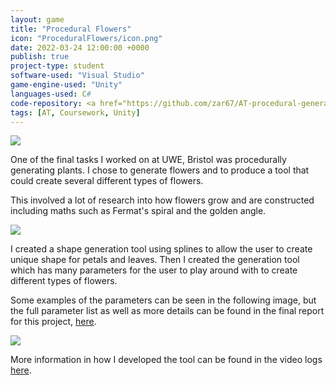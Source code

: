 ```yaml
---
layout: game
title: "Procedural Flowers"
icon: "ProceduralFlowers/icon.png"
date: 2022-03-24 12:00:00 +0000
publish: true
project-type: student
software-used: "Visual Studio"
game-engine-used: "Unity"
languages-used: C#
code-repository: <a href="https://github.com/zar67/AT-procedural-generation" target="_blank">GitHub</a>
tags: [AT, Coursework, Unity]
---
```


<img src="{{ site.baseurl }}/assets/ProceduralFlowers/flower-field.png"/>

One of the final tasks I worked on at UWE, Bristol was procedurally generating plants. I chose to generate flowers and to produce a tool that could create several different types of flowers. 

This involved a lot of research into how flowers grow and are constructed including maths such as Fermat's spiral and the golden angle. 

<img src="{{ site.baseurl }}/assets/ProceduralFlowers/flower-types.png"/>

I created a shape generation tool using splines to allow the user to create unique shape for petals and leaves. Then I created the generation tool which has many parameters for the user to play around with to create different types of flowers.

Some examples of the parameters can be seen in the following image, but the full parameter list as well as more details can be found in the final report for this project, <a href="{{site.baseurl}}/assets/ProceduralFlowers/ProceduralFlowers-Report.pdf" target="_blank">here</a>.

<img src="{{ site.baseurl }}/assets/ProceduralFlowers/parameters-example.png"/>

More information in how I developed the tool can be found in the video logs <a href="https://youtube.com/playlist?list=PLFrr5q99QVCgQ9nvAoHRC83NKl4EfjXSu" target="_blank">here</a>.